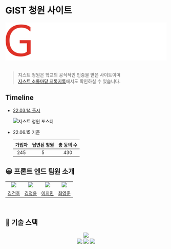# GIST 청원 사이트

<div align="center">
<img src="./src/assets/img/logo_light.png">
</div>
<br/>



> 지스트 청원은 학교의 공식적인 인증을 받은 사이트이며  
> [지스트 소통마당 지톡지톡](https://www.gist.ac.kr/site/gtalk/index.html)에서도 확인하실 수 있습니다.


## Timeline

- [22.03.14 출시](https://www.gist-petition.com/petitions/2)  

  <img src="https://user-images.githubusercontent.com/65757344/173832953-27639f34-5a42-4f8a-8319-b1eb37689780.png" alt="지스트 청원 포스터" width="360"/>

- 22.06.15 기준 

   |  **가입자** | **답변된 청원** | **총 동의 수** |
   | :-----: | :-----: | :-----: |
   | 245   |   5   |  430  |
     
## 😀 프론트 엔드 팀원 소개

|                                                        |                                                           |                                                               |                                                          |
| :----------------------------------------------------: | :-------------------------------------------------------: | :-----------------------------------------------------------: | :------------------------------------------------------: |
| <img src="https://github.com/gpgun0.png" width="300"/> | <img src="https://github.com/kimjngyun.png" width="300"/> | <img src="https://github.com/leejimin-gist.png" width="300"/> | <img src="https://github.com/choi2021.png" width="300"/> |
|          [김건호](https://github.com/gpgun0)           |          [김정윤](https://github.com/kimjngyun)           |          [이지민](https://github.com/leejimin-gist)           |          [최영준](https://github.com/choi2021)           |

<br/>

## 📲 기술 스택

<div align="center">
  <img src="https://img.shields.io/badge/TypeScript-3178C6?style=flat-square&logo=typescript&logoColor=white"/><br>
  <img src="https://img.shields.io/badge/React-61DAFB?style=flat-square&logo=React&logoColor=white"/>
  <img src="https://img.shields.io/badge/redux-764ABC?style=flat-square&logo=Redux&logoColor=white"/>
<img src="https://img.shields.io/badge/👩‍🎤 emotion-DB7093?style=flat-square&"/><br>
